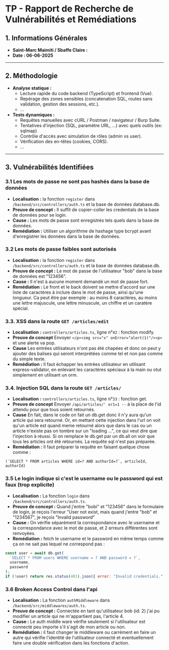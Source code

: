 # TP - Rapport de Recherche de Vulnérabilités et Remédiations

## 1. Informations Générales

- **Saint-Marc Maimiti / Sbaffe Claire :**
- **Date : 06-06-2025**

---

## 2. Méthodologie

- **Analyse statique :**
  - Lecture rapide du code backend (TypeScript) et frontend (Vue).
  - Repérage des zones sensibles (concatenation SQL, routes sans validation, gestion des sessions, etc.).
  - ...
- **Tests dynamiques :**
  - Requêtes manuelles avec cURL / Postman / navigateur / Burp Suite.
  - Tentatives d’injection (SQL, paramètre URL, ...) avec quels outils (ex: sqlmap)
  - Contrôle d'accès avec simulation de rôles (admin vs user).
  - Vérification des en-têtes (cookies, CORS).
  - ...

---

## 3. Vulnérabilités Identifiées

### 3.1 Les mots de passe ne sont pas hashés dans la base de données

- **Localisation :** la fonction `register` dans `/backend/src/controllers/auth.ts` et la base de données database.db.
- **Preuve de concept :** Il suffit de copier-coller les credentials de la base de données pour se login.
- **Cause :** Les mots de passe sont enregistrés tels quels dans la base de données.
- **Remédiation :** Utiliser un algorithme de hashage type bcrypt avant d'enregistrer les données dans la base de données.

### 3.2 Les mots de passe faibles sont autorisés

- **Localisation :** la fonction `register` dans `/backend/src/controllers/auth.ts` et la base de données database.db.
- **Preuve de concept :** Le mot de passe de l'utilisateur "bob" dans la base de données est "123456".
- **Cause :** Il n'est à aucune moment demandé un mot de passe fort.
- **Remédiation :** Le front et le back doivent se mettre d'accord sur une liste de caractères à inclure dans le mot de passe, ainsi qu'une longueur. Ca peut être par exemple : au moins 8 caractères, au moins une lettre majuscule, une lettre minuscule, un chiffre et un caratère spécial.

### 3.3. XSS dans la route `GET /articles/edit`

- **Localisation :** `controllers/articles.ts`, ligne n°`42` : fonction modify.
- **Preuve de concept**
  Envoyer `</p><img src="x" onError="alert(1)"/><p>` et une alerte va pop.
- **Cause**
  Les entrées utilisateurs n'ont pas été chapées et donc on peut y ajouter des balises qui seront interprétées comme tel et non pas comme du simple texte.
- **Remédiation :**
  Il faut échapper les entrées utilisateur en utilisant express-validator, en enlevant les caractères spéciaux à la main ou otut simplement en utilisant un orm.

### 3.4. Injection SQL dans la route `GET /articles/`

- **Localisation :** `controllers/articles.ts`, ligne n°`33` : fonction get.
- **Preuve de concept**
Envoyer `/api/articles/' or1=1 --` à la place de l'id attendu pour que tous soient retournés.
- **Cause**
  En fait, dans le code on fait un db.get donc il n'y aura qu'un article qui sera retourné. Or, en mettant cette injection dans l'url on voit qu'un article est quand meme retourné alors que dans le cas ou un article n'existe pas on tombre sur un "loading ...", ce qui veut dire que l'injection à réussi. Si on remplace le db.get par un db.all on voir que tous les articles ont été retournés. La requête sql n'est pas préparée.
- **Remédiation :**
  Il faut préparer la requête en faisant quelque chose comme :

```javascipt
(`SELECT * FROM articles WHERE id=? AND authorId=?`, articleId, authorId)
```

### 3.5 Le login indique si c'est le username ou le password qui est faux (trop explicite)

- **Localisation :** La fonction `login` dans `/backend/src/controllers/auth.ts`.
- **Preuve de concept :** Quand j'entre "bobi" et "123456" dans le formulaire de login, je reçois l'erreur "User not exist, mais quand j'entre "bob" et "1234567", je reçois "Invalid password"
- **Cause :** On vérifie séparément la correspondance avec le username et la correspondance avec le mot de passe, et 2 erreurs différentes sont renvoyées.
- **Remédiation :** fetch le username et le password en même temps comme ça on ne sait pas lequel ne correspond pas :

```javascript
const user = await db.get(
  `SELECT * FROM users WHERE username = ? AND password = ?`,
  username,
  password
);
if (!user) return res.status(401).json({ error: "Invalid credentials." });
```

### 3.6 Broken Access Control dans l'api

- **Localisation :** La fonction `authMiddleware` dans `/backend/src/middlewares/auth.ts`.
- **Preuve de concept :** Connectée en tant qu'utilisateur bob (id: 2) j'ai pu modifier un article qui ne m'appartient pas, l'article 4.
- **Cause :** Le auth middle ware vérifie seulement si l'utilisateur est connecté peu importe s'il s'agit de mon article ou non.
- **Remédiation :** il faut changer le middleware ou carrément en faire un autre qui vérifie l'identité de l'utilisateur connecté et eventuellement faire une double vérification dans les fonctions d'action.

